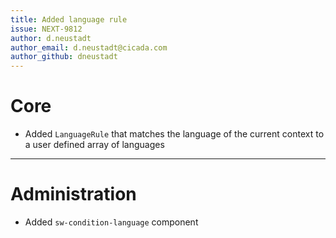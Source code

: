 ```yaml
---
title: Added language rule
issue: NEXT-9812
author: d.neustadt
author_email: d.neustadt@cicada.com 
author_github: dneustadt
---
```

# Core
* Added `LanguageRule` that matches the language of the current context to a user defined array of languages
___
# Administration
* Added `sw-condition-language` component
